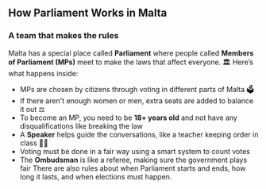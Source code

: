 ## How Parliament Works in Malta

### A team that makes the rules

Malta has a special place called **Parliament** where people called **Members of Parliament (MPs)** meet to make the laws that affect everyone. 🏛️
Here’s what happens inside:

- MPs are chosen by citizens through voting in different parts of Malta 🗳️
- If there aren't enough women or men, extra seats are added to balance it out ⚖️
- To become an MP, you need to be **18+ years old** and not have any disqualifications like breaking the law
- A **Speaker** helps guide the conversations, like a teacher keeping order in class 👩‍🏫
- Voting must be done in a fair way using a smart system to count votes
- The **Ombudsman** is like a referee, making sure the government plays fair
  There are also rules about when Parliament starts and ends, how long it lasts, and when elections must happen.
